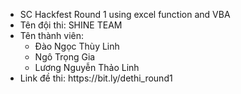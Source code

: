<ul>
 <li>SC Hackfest Round 1 using excel function and VBA </li>
 <li>Tên đội thi: SHINE TEAM </li>
  <li>Tên thành viên:
  <ul>
    <li> Đào Ngọc Thùy Linh </li>
    <li> Ngô Trọng Gia </li>
    <li> Lương Nguyễn Thảo Linh </li>   
 </ul>
  </li>
 <li>Link đề thi: https://bit.ly/dethi_round1
